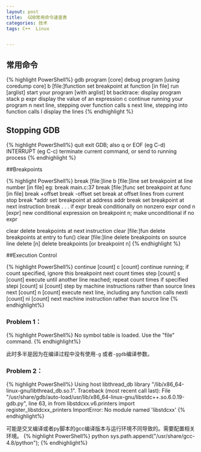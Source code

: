 ```yaml
---
layout: post
title:  GDB常用命令速查表
categories: 技术
tags: C++  Linux


---
```





## 常用命令

{% highlight  PowerShell%}
gdb program [core]  debug program [using coredump core]
b [file:]function   set breakpoint at function [in file]
run [arglist]       start your program [with arglist]
bt backtrace:       display program stack
p expr              display the value of an expression
c                   continue running your program
n                   next line, stepping over function calls
s                   next line, stepping into function calls
l                   display the lines
{% endhighlight %}

## Stopping GDB

{% highlight  PowerShell%}
quit exit GDB; also q or EOF (eg C-d)
INTERRUPT (eg C-c) terminate current command, or
send to running process
{% endhighlight %}

##Breakpoints

{% highlight  PowerShell%}
break [file:]line
b [file:]line
                    set breakpoint at line number [in file]
                    eg: break main.c:37
break [file:]func   set breakpoint at func [in file]
break +offset
break -offset
                     set break at offset lines from current stop
break *addr          set breakpoint at address addr
break                set breakpoint at next instruction
break . . . if expr  break conditionally on nonzero expr
cond n [expr]        new conditional expression on breakpoint
n;                   make unconditional if no expr

clear                delete breakpoints at next instruction
clear [file:]fun     delete breakpoints at entry to fun()
clear [file:]line    delete breakpoints on source line
delete [n]           delete breakpoints [or breakpoint n]
{% endhighlight %}

##Execution Control

{% highlight  PowerShell%}
continue [count]
c [count]
                     continue running; if count specified, ignore
                     this breakpoint next count times
step [count]
s [count]
                      execute until another line reached; repeat
                      count times if specified
stepi [count]
si [count]
                       step by machine instructions rather than
source lines
next [count]
n [count]
                        execute next line, including any function
calls
nexti [count]
ni [count]
                        next machine instruction rather than
                        source line
{% endhighlight%}



### Problem 1：

{% highlight  PowerShell%}
No symbol table is loaded. Use the "file" command.
{% endhighlight%}

此时多半是因为在编译过程中没有使用`-g` 或者`-ggdb`编译参数。

### Problem 2：

{% highlight  PowerShell%}
Using host libthread_db library "/lib/x86_64-linux-gnu/libthread_db.so.1".
Traceback (most recent call last):
File "/usr/share/gdb/auto-load/usr/lib/x86_64-linux-gnu/libstdc++.so.6.0.19-gdb.py", line 63, in <module>
from libstdcxx.v6.printers import register_libstdcxx_printers
ImportError: No module named 'libstdcxx'
{% endhighlight%}

可能是交叉编译或者py脚本的gcc编译版本与运行环境不同导致的。需要配置相关环境。
{% highlight  PowerShell%}
python sys.path.append("/usr/share/gcc-4.8/python");
{% endhighlight%}


